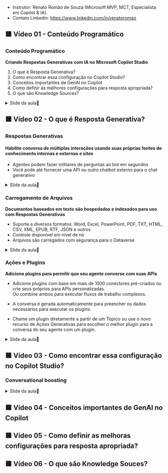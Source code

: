 - Instrutor: Renato Romão de Souza (Microsoft MVP, MCT, Especialista em Copilot & IA).
- Contato Linkedin: https://www.linkedin.com/in/renatoromao

## 🟩 Vídeo 01 - Conteúdo Programático

### Conteúdo Programático

**Criando Respostas Generativas com IA no Microsoft Copilot Studio**

1. O que é Resposta Generativa?
2. Como encontrar essa configuração no Copilot Studio?
3. Conceitos importantes de GenAI no Copilot
4. Como definir as melhores configurações para resposta apropriada?
5. O que são Knowledge Sources?

<details>
<summary> Slide da aula🔻</summary>
<p align="center">
    <img src="images/image.png" alt="" width="840">
</p>
</details>

## 🟩 Vídeo 02 - O que é Resposta Generativa?

### Respostas Generativas

#### **Habilite conversa de múltiplas interações usando suas próprias fontes de conhecimento internas e externas e sites**

- Agentes podem fazer milhares de perguntas ao bot em segundos  
- Você pode até fornecer uma API ou outro chatbot externo para o chat generativo

<details>
<summary> Slide da aula🔻</summary>
<p align="center">
    <img src="images/image-2.png" alt="" width="840">
</p>
</details>

### Carregamento de Arquivos

**Documentos baseados em texto são hospedados e indexados para uso com Respostas Generativas**

- Suporte a diversos formatos: Word, Excel, PowerPoint, PDF, TXT, HTML, CSV, XML, EPUB, RTF, JSON e outros  
- Controle disponível em nível de nó  
- Arquivos são carregados com segurança para o Dataverse

<details>
<summary> Slide da aula🔻</summary>
<p align="center">
    <img src="images/image-3.png" alt="" width="840">
</p>
</details>

### Ações e Plugins

**Adicione plugins para permitir que seu agente converse com suas APIs**

- Adicione plugins com base em mais de 1000 conectores pré-criados ou crie seus próprios para APIs personalizadas.  
  Ou combine ambos para executar fluxos de trabalho complexos.

- A conversa é gerada automaticamente para preencher os dados necessários para executar os plugins.

- Chame um plugin diretamente a partir de um Tópico ou use o novo recurso de Ações Generativas para escolher o melhor plugin para a conversa do seu agente com um plugin.

<details>
<summary> Slide da aula🔻</summary>
<p align="center">
    <img src="images/image-4.png" alt="" width="840">
</p>
</details>

## 🟩 Vídeo 03 - Como encontrar essa configuração no Copilot Studio?

### Conversational boosting

<details>
<summary> Slide da aula🔻</summary>
<p align="center">
    <img src="images/image-5.png" alt="" width="840">
</p>
</details>

## 🟩 Vídeo 04 - Conceitos importantes de GenAI no Copilot

## 🟩 Vídeo 05 - Como definir as melhoras configurações para resposta apropriada?

## 🟩 Vídeo 06 - O que são Knowledge Souces?